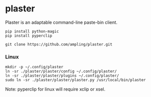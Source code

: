 # plaster
Plaster is an adaptable command-line paste-bin client.



```
pip install python-magic
pip install pyperclip
```


```
git clone https://github.com/ampling/plaster.git

```
### Linux

```
mkdir -p ~/.config/plaster
ln -sr ./plaster/plaster/config ~/.config/plaster/
ln -sr ./plaster/plaster/plugins ~/.config/plaster/
sudo ln -sr ./plaster/plaster/plaster.py /usr/local/bin/plaster
```
Note: pyperclip for linux will require xclip or xsel.
